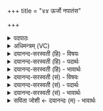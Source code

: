 +++
title = "४४ ऊर्जो नपातंस"

+++
<details><summary>पदपाठः</summary>

ऊ॒र्जः। नपा॑तम्। सः। हि॒न। अ॒यम्। अ॒स्म॒युरित्य॑स्म॒ऽयुः। दाशे॑म। ह॒व्यदा॑तय॒ इति॑ ह॒व्यऽदा॑तये। भुव॑त्। वाजे॑षु। अ॒वि॒ता। भुव॑त्। वृ॒धे। उ॒त। त्रा॒ता। त॒नूना॑म्। ४४।
</details>

<details><summary>अधिमन्त्रम् (VC)</summary>

- वायुर्देवता
- शंयुर्ऋषिः
- स्वराड्बृहती
- मध्यमः
</details>

<details><summary>दयानन्द-सरस्वती (हि) - विषयः</summary>

फिर उसी विषय को अगले मन्त्र में कहा है ॥
</details>

<details><summary>दयानन्द-सरस्वती (हि) - पदार्थः</summary>

पदार्थान्वयभाषाः -  हे विद्यार्थिन् ! (सः) सो आप (ऊर्जः) पराक्रम को (नपातम्) न नष्ट करने हारे विद्याबोध को (हिन) बढ़ाइये, जिससे (अयम्) यह प्रत्यक्ष आप (अस्मयुः) हम को चाहने और (वाजेषु) संग्रामों में (अविता) रक्षा करनेवाले (भुवत्) होवें (उत) और (तनूनाम्) शरीरों के (वृधे) बढ़ने के अर्थ (त्राता) पालन करनेवाले (भुवत्) होवें, इससे आपको (हव्यदातये) देने योग्य पदार्थों के देने के लिये हम लोग (दाशेम) स्वीकार करें ॥४४ ॥
</details>

<details><summary>दयानन्द-सरस्वती (हि) - भावार्थः</summary>

भावार्थभाषाः -  जो पराक्रम और बल को न नष्ट करे, शरीर और आत्मा की उन्नति करता हुआ रक्षक हो, उसके लिये आप्त जन विद्या देवें। जो इस से विपरीत लम्पट, दुष्टाचारी, निन्दक हो, वह विद्याग्रहण में अधिकारी नहीं होता, यह जानो ॥४४ ॥
</details>

<details><summary>दयानन्द-सरस्वती (सं) - विषयः</summary>

पुनस्तमेव विषयमाह ॥
</details>

<details><summary>दयानन्द-सरस्वती (सं) - पदार्थः</summary>

पदार्थान्वयभाषाः -  हे विद्यार्थिन् ! स त्वमूर्जो नपातं हिन यतोऽयं भवानस्मयुर्वाजेष्वविता भुवदुतापि तनूनां वृधे त्राता भुवत्। ततस्त्वां हव्यदातये वयं दाशेम ॥४४ ॥
</details>

<details><summary>दयानन्द-सरस्वती (सं) - भावार्थः</summary>

भावार्थभाषाः -  यः पराक्रमं वीर्यं च न हन्याच्छरीरात्मनोर्वर्धकः सन् रक्षकः स्यादाप्तास्तस्मै विद्यां दद्युः। योऽस्माद् विपरीतोऽजितेन्द्रियो दुष्टाचारी निन्दको भवेत्, स विद्याग्रहणेऽधिकारी न भवतीति वेद्यम् ॥४४ ॥
</details>

<details><summary>सविता जोशी ← दयानन्दः (म) - भावार्थः</summary>

भावार्थभाषाः -  जो पराक्रम व बल नष्ट करत नाहीत आणि शरीर व आम्ता यांचा रक्षक बनून उन्नती करतो त्याला आप्त (श्रेष्ठ) लोकांनी विद्या द्यावी. जो याविरुद्ध लंपट, दुराचारी, निंदक असेल त्याला विद्या ग्रहण करण्याचा अधिकार नाही हे जाणावे.
</details>